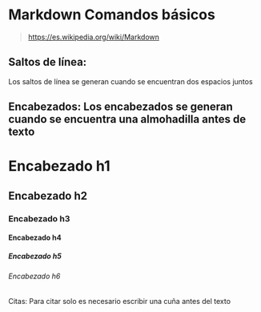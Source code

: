 # Markdown Comandos básicos

>https://es.wikipedia.org/wiki/Markdown

## Saltos de línea:
Los saltos de línea se generan cuando se encuentran dos espacios juntos

## Encabezados: Los encabezados se generan cuando se encuentra una almohadilla antes de texto
# Encabezado h1 
## Encabezado h2
### Encabezado h3
#### Encabezado h4
##### Encabezado h5
###### Encabezado h6

Citas: Para citar solo es necesario escribir una cuña antes del texto
>
